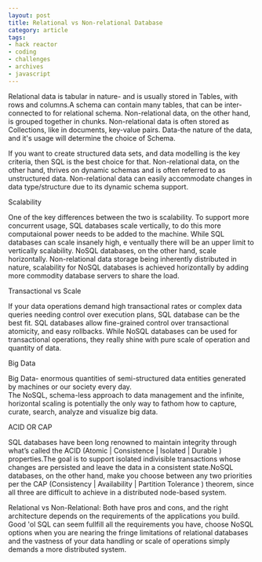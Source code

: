 ```yaml
---
layout: post
title: Relational vs Non-relational Database
category: article
tags:
- hack reactor
- coding
- challenges
- archives
- javascript
---
```

<p>
Relational data is tabular in nature- and is usually stored
in Tables, with rows and columns.A schema can contain many 
tables, that can be inter-connected to for relational schema.
Non-relational data, on the other hand, is grouped together in 
chunks. Non-relational data is often stored as Collections, like
in documents, key-value pairs. Data-the nature of the data, and it's 
usage will determine the choice
of Schema.
</p>

If you want to create structured data sets, and data modelling
is the key criteria, then SQL is the best choice for that.
Non-relational data, on the other hand, thrives on dynamic schemas 
and is often referred to as unstructured data. Non-relational data can 
easily accommodate changes in data type/structure due to its dynamic schema 
support.

Scalability

One of the key differences between the two is scalability. To support more 
concurrent usage, SQL databases scale vertically, to do this more computaional
power needs to be added to the machine. While SQL databases can scale insanely high, e
ventually there will be an upper limit to vertically scalability. NoSQL databases, on the other hand, 
scale horizontally. Non-relational data storage being inherently distributed in nature, scalability 
for NoSQL databases is achieved horizontally by adding more commodity database servers to share the load.

Transactional vs Scale

If your data operations demand high transactional rates or complex data queries needing control over execution 
plans, SQL database can be the best fit. SQL databases allow fine-grained control over transactional atomicity, 
and easy rollbacks. While NoSQL databases can be used for transactional operations, they really shine with pure 
scale of operation and quantity of data.

Big Data

Big Data- enormous quantities of semi-structured data entities generated by machines or our society every day.  
The NoSQL, schema-less approach to data management and the infinite, horizontal scaling is potentially the only way 
to fathom how to capture, curate, search, analyze and visualize big data.

ACID OR CAP

SQL databases have been long renowned to maintain integrity through what’s called the ACID (Atomic | Consistence | 
Isolated | Durable ) properties.The goal is to support isolated indivisible transactions whose changes are
 persisted and leave the data in a consistent state.NoSQL databases, on the other hand, make you choose between any 
two priorities per the CAP (Consistency | Availability | Partition Tolerance )
 theorem, since all three are difficult to achieve in a distributed node-based system.

Relational vs Non-Relational: Both have pros and cons, and the right architecture depends on the requirements of the applications you build. Good 'ol SQL can seem fullfill all the requirements you have, choose NoSQL options when you are nearing the fringe limitations of relational databases and the vastness of your data handling or scale of operations simply demands a more distributed system.
